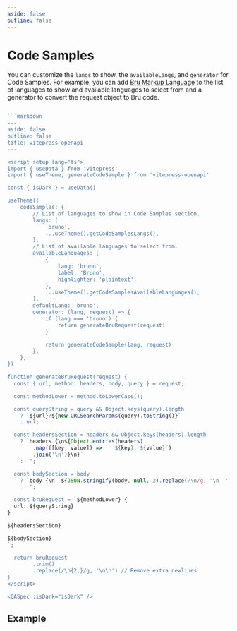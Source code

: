 ```yaml
---
aside: false
outline: false
---
```


# Code Samples

You can customize the `langs` to show, the `availableLangs`, and `generator` for Code Samples. For example, you can add [Bru Markup Language](https://docs.usebruno.com/bru-lang/overview) to the list of languages to show and available languages to select from and a generator to convert the request object to Bru code.

```ts

```markdown
---
aside: false
outline: false
title: vitepress-openapi
---

<script setup lang="ts">
import { useData } from 'vitepress'
import { useTheme, generateCodeSample } from 'vitepress-openapi'

const { isDark } = useData()

useTheme({
    codeSamples: {
        // List of languages to show in Code Samples section.
        langs: [
            'bruno',
            ...useTheme().getCodeSamplesLangs(),
        ],
        // List of available languages to select from.
        availableLanguages: [
            {
                lang: 'bruno',
                label: 'Bruno',
                highlighter: 'plaintext',
            },
            ...useTheme().getCodeSamplesAvailableLanguages(),
        ],
        defaultLang: 'bruno',
        generator: (lang, request) => {
            if (lang === 'bruno') {
                return generateBruRequest(request)
            }

            return generateCodeSample(lang, request)
        },
    },
})

function generateBruRequest(request) {
  const { url, method, headers, body, query } = request;

  const methodLower = method.toLowerCase();

  const queryString = query && Object.keys(query).length
    ? `${url}?${new URLSearchParams(query).toString()}`
    : url;

  const headersSection = headers && Object.keys(headers).length
    ? `headers {\n${Object.entries(headers)
        .map(([key, value]) => `  ${key}: ${value}`)
        .join('\n')}\n}`
    : '';

  const bodySection = body
    ? `body {\n  ${JSON.stringify(body, null, 2).replace(/\n/g, '\n  ')}\n}`
    : '';

  const bruRequest = `${methodLower} {
  url: ${queryString}
}

${headersSection}

${bodySection}
`;

  return bruRequest
        .trim()
        .replace(/\n{2,}/g, '\n\n') // Remove extra newlines
}
</script>

<OASpec :isDark="isDark" />
```

## Example

<script setup lang="ts">
import { useData } from 'vitepress'
import { useTheme, generateCodeSample } from 'vitepress-openapi'

const { isDark } = useData()

useTheme({
    codeSamples: {
        // List of languages to show in Code Samples section.
        langs: [
            'bruno',
            ...useTheme().getCodeSamplesLangs(),
        ],
        // List of available languages to select from.
        availableLanguages: [
            {
                lang: 'bruno',
                label: 'Bruno',
                highlighter: 'plaintext',
            },
            ...useTheme().getCodeSamplesAvailableLanguages(),
        ],
        defaultLang: 'bruno',
        generator: (lang, request) => {
            if (lang === 'bruno') {
                return generateBruRequest(request)
            }

            return generateCodeSample(lang, request)
        },
    },
})

function generateBruRequest(request) {
  const { url, method, headers, body, query } = request;

  const methodLower = method.toLowerCase();

  const queryString = query && Object.keys(query).length
    ? `${url}?${new URLSearchParams(query).toString()}`
    : url;

  const headersSection = headers && Object.keys(headers).length
    ? `headers {\n${Object.entries(headers)
        .map(([key, value]) => `  ${key}: ${value}`)
        .join('\n')}\n}`
    : '';

  const bodySection = body
    ? `body {\n  ${JSON.stringify(body, null, 2).replace(/\n/g, '\n  ')}\n}`
    : '';

  const bruRequest = `${methodLower} {
  url: ${queryString}
}

${headersSection}

${bodySection}
`;

  return bruRequest
        .trim()
        .replace(/\n{2,}/g, '\n\n') // Remove extra newlines
}
</script>

<OASpec :isDark="isDark" />
